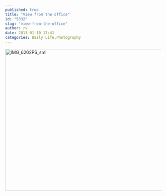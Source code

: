 ```yaml
---
published: true
title: "View from the office"
id: "5332"
slug: "view-from-the-office"
author: rv
date: 2013-01-10 17:41
categories: Daily Life,Photography
---
```

<a href="https://s3.amazonaws.com/cfwblog/uploads/2013/01/IMG_6202PS.jpg"><img class="aligncenter size-full wp-image-5334" alt="IMG_6202PS_sml" src="https://s3.amazonaws.com/cfwblog/uploads/2013/01/IMG_6202PS_sml.jpg" width="700" height="456" /></a>